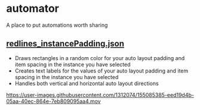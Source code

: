 # automator
A place to put automations worth sharing

## [redlines_instancePadding.json](https://raw.githubusercontent.com/jakefleming/automator/main/redlines_instancePadding.json)
- Draws rectangles in a random color for your auto layout padding and item spacing in the instance you have selected
- Creates text labels for the values of your auto layout padding and item spacing in the instance you have selected
- Handles both vertical and horizontal auto layout directions

https://user-images.githubusercontent.com/1312074/155085385-eed19d4b-05aa-40ec-864e-7eb809095aa4.mov

